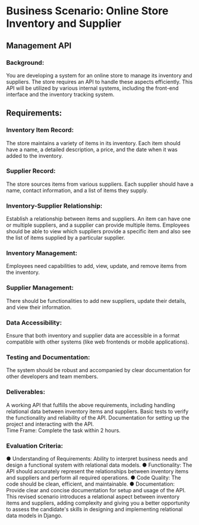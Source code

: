 # Business Scenario: Online Store Inventory and Supplier
## Management API
### Background:
You are developing a system for an online store to manage its inventory and suppliers. The store requires
an API to handle these aspects efficiently. This API will be utilized by various internal systems, including the
front-end interface and the inventory tracking system.

## Requirements:
### Inventory Item Record:
The store maintains a variety of items in its inventory.
Each item should have a name, a detailed description, a price, and the date when it was added to the
inventory.
### Supplier Record:
The store sources items from various suppliers.
Each supplier should have a name, contact information, and a list of items they supply.
### Inventory-Supplier Relationship:
Establish a relationship between items and suppliers. An item can have one or multiple suppliers, and a
supplier can provide multiple items.
Employees should be able to view which suppliers provide a specific item and also see the list of items
supplied by a particular supplier.
### Inventory Management:
Employees need capabilities to add, view, update, and remove items from the inventory.
### Supplier Management:
There should be functionalities to add new suppliers, update their details, and view their information.
### Data Accessibility:
Ensure that both inventory and supplier data are accessible in a format compatible with other systems (like
web frontends or mobile applications).

### Testing and Documentation:
The system should be robust and accompanied by clear documentation for other developers and team
members.
### Deliverables:
A working API that fulfills the above requirements, including handling relational data between inventory
items and suppliers.
Basic tests to verify the functionality and reliability of the API.
Documentation for setting up the project and interacting with the API.  
Time Frame:
Complete the task within 2 hours.
### Evaluation Criteria:
● Understanding of Requirements: Ability to interpret business needs and design a functional system
with relational data models.
● Functionality: The API should accurately represent the relationships between inventory items and
suppliers and perform all required operations.
● Code Quality: The code should be clean, efficient, and maintainable.
● Documentation: Provide clear and concise documentation for setup and usage of the API.  
This revised scenario introduces a relational aspect between inventory items and suppliers, adding
complexity and giving you a better opportunity to assess the candidate's skills in designing and
implementing relational data models in Django.